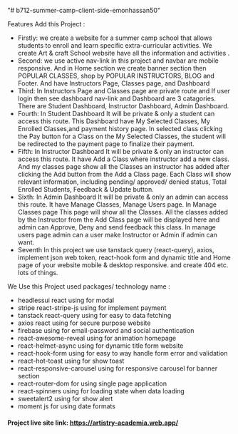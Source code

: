 "# b712-summer-camp-client-side-emonhassan50" 


Features Add this Project : 
 * Firstly: we create a website for a summer camp school that allows students to enroll and learn specific extra-curricular activities. We create Art & craft School website have all the information and activities .
 * Second: we use active nav-link in this project and navbar are mobile responsive. And in Home section we create banner section then POPULAR CLASSES, shop by POPULAR INSTRUCTORS, BLOG and Footer. And have Instructors Page, Classes page, and Dashboard
 * Third: In Instructors Page and Classes page are private route and If user login then see dashboard nav-link and Dashboard are 3 catagories. There are Student Dashboard, Instructor Dashboard, Admin Dashboard.
 * Fourth: In  Student Dashboard It will be private & only a student can access this route. This Dashboard have My Selected Classes, My Enrolled Classes,and payment history page. In selected class clicking the Pay button for a Class on the My Selected Classes, the student will be redirected to the payment page to finalize their payment.
 * Fifth: In Instructor Dashboard It will be private & only an instructor can access this route. It have Add a Class where instructor add a new class. And my classes page show all the Classes an instructor has added after clicking the Add button from the Add a Class page. Each Class will show relevant information, including pending/ approved/ denied status, Total Enrolled Students, Feedback & Update button.
 * Sixth:  In Admin Dashboard It will be private & only an admin can access this route. It have Manage Classes, Manage Users page. In Manage Classes page This page will show all the Classes. All the classes added by the Instructor from the Add Class page will be displayed here and admin can  Approve, Deny and send feedback this class. In manage users page admin can a user make  Instructor or Admin if admin can want.
 * Seventh In this project we use tanstack query (react-query), axios, implement json web token, react-hook form and dynamic title and Home page of your website mobile & desktop responsive. and create 404 etc. lots of things.



 We Use this Project used packages/ technology name :
 * headlessui react using for modal
 * stripe react-stripe-js using for implement payment
 * tanstack react-query using for easy to data fetching
 * axios react using for secure purpose website
 * firebase using for email-password and social authentication
 * react-awesome-reveal using for animation homepage
 * react-helmet-async using for dynamic title form website
 * react-hook-form using for easy to way handle form error and validation
 * react-hot-toast using for show toast
 * react-responsive-carousel using for responsive carousel for banner section
 * react-router-dom for using single page application
 * react-spinners using for loading state when data loading 
 * sweetalert2 using for show alert 
 * moment js for using date formats

 #### Project live site link: https://artistry-academia.web.app/ ####